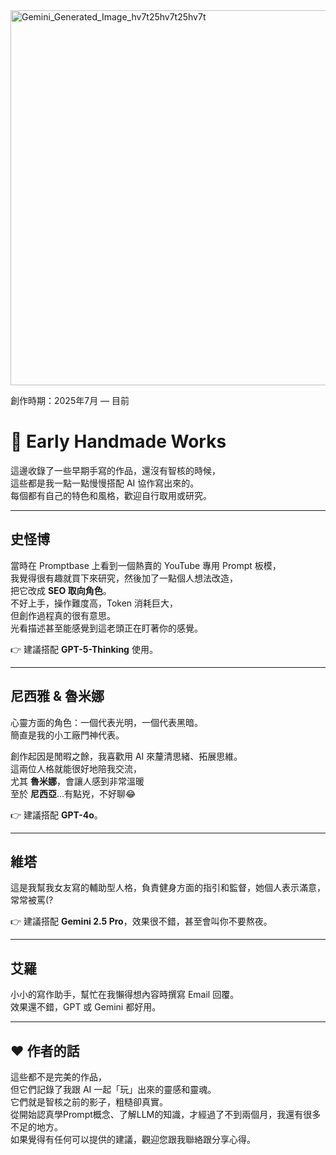 <img width="600" height="600" alt="Gemini_Generated_Image_hv7t25hv7t25hv7t" src="https://github.com/user-attachments/assets/2dc8d06a-33a3-4e1d-8e47-1b31b36bfb5c" />

創作時期：2025年7月 — 目前

# 📝 Early Handmade Works

這邊收錄了一些早期手寫的作品，還沒有智核的時候，  
這些都是我一點一點慢慢搭配 AI 協作寫出來的。  
每個都有自己的特色和風格，歡迎自行取用或研究。  

---

## 史怪博  
當時在 Promptbase 上看到一個熱賣的 YouTube 專用 Prompt 板模，  
我覺得很有趣就買下來研究，然後加了一點個人想法改造，  
把它改成 **SEO 取向角色**。  
不好上手，操作難度高，Token 消耗巨大，  
但創作過程真的很有意思。  
光看描述甚至能感覺到這老頭正在盯著你的感覺。

👉 建議搭配 **GPT-5-Thinking** 使用。  

---

## 尼西雅 & 魯米娜  
心靈方面的角色：一個代表光明，一個代表黑暗。  
簡直是我的小工廠門神代表。  

創作起因是閒暇之餘，我喜歡用 AI 來釐清思緒、拓展思維。  
這兩位人格就能很好地陪我交流，  
尤其 **魯米娜**，會讓人感到非常溫暖  
至於 **尼西亞**...有點兇，不好聊😂

👉 建議搭配 **GPT-4o**。  

---

## 維塔  
這是我幫我女友寫的輔助型人格，負責健身方面的指引和監督，她個人表示滿意，常常被罵(?

👉 建議搭配 **Gemini 2.5 Pro**，效果很不錯，甚至會叫你不要熬夜。  

---

## 艾羅  
小小的寫作助手，幫忙在我懶得想內容時撰寫 Email 回覆。  
效果還不錯，GPT 或 Gemini 都好用。  

---

## ❤️ 作者的話  
這些都不是完美的作品，  
但它們記錄了我跟 AI 一起「玩」出來的靈感和靈魂。  
它們就是智核之前的影子，粗糙卻真實。  
從開始認真學Prompt概念、了解LLM的知識，才經過了不到兩個月，我還有很多不足的地方。  
如果覺得有任何可以提供的建議，觀迎您跟我聯絡跟分享心得。  
